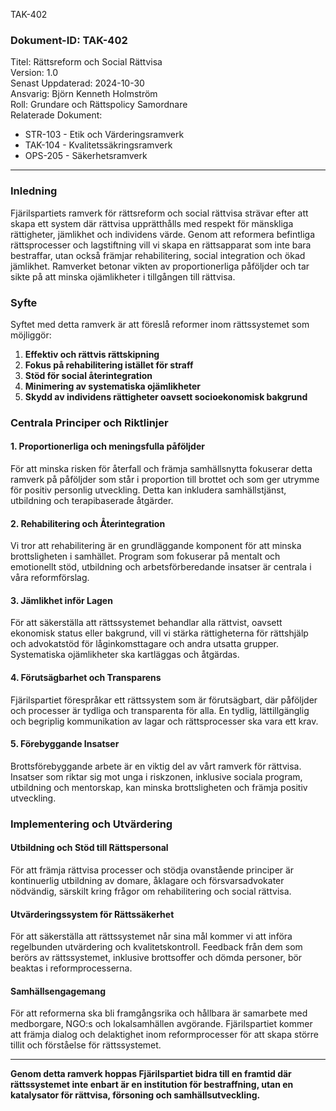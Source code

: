 TAK-402
### Dokument-ID: TAK-402  
Titel: Rättsreform och Social Rättvisa  
Version: 1.0  
Senast Uppdaterad: 2024-10-30  
Ansvarig: Björn Kenneth Holmström  
Roll: Grundare och Rättspolicy Samordnare  
Relaterade Dokument:

- STR-103 - Etik och Värderingsramverk  
- TAK-104 - Kvalitetssäkringsramverk  
- OPS-205 - Säkerhetsramverk  

---

### Inledning  
Fjärilspartiets ramverk för rättsreform och social rättvisa strävar efter att skapa ett system där rättvisa upprätthålls med respekt för mänskliga rättigheter, jämlikhet och individens värde. Genom att reformera befintliga rättsprocesser och lagstiftning vill vi skapa en rättsapparat som inte bara bestraffar, utan också främjar rehabilitering, social integration och ökad jämlikhet. Ramverket betonar vikten av proportionerliga påföljder och tar sikte på att minska ojämlikheter i tillgången till rättvisa.

### Syfte  
Syftet med detta ramverk är att föreslå reformer inom rättssystemet som möjliggör:

1. **Effektiv och rättvis rättskipning**  
2. **Fokus på rehabilitering istället för straff**  
3. **Stöd för social återintegration**  
4. **Minimering av systematiska ojämlikheter**  
5. **Skydd av individens rättigheter oavsett socioekonomisk bakgrund**

### Centrala Principer och Riktlinjer

#### 1. Proportionerliga och meningsfulla påföljder  
För att minska risken för återfall och främja samhällsnytta fokuserar detta ramverk på påföljder som står i proportion till brottet och som ger utrymme för positiv personlig utveckling. Detta kan inkludera samhällstjänst, utbildning och terapibaserade åtgärder.

#### 2. Rehabilitering och Återintegration  
Vi tror att rehabilitering är en grundläggande komponent för att minska brottsligheten i samhället. Program som fokuserar på mentalt och emotionellt stöd, utbildning och arbetsförberedande insatser är centrala i våra reformförslag.

#### 3. Jämlikhet inför Lagen  
För att säkerställa att rättssystemet behandlar alla rättvist, oavsett ekonomisk status eller bakgrund, vill vi stärka rättigheterna för rättshjälp och advokatstöd för låginkomsttagare och andra utsatta grupper. Systematiska ojämlikheter ska kartläggas och åtgärdas.

#### 4. Förutsägbarhet och Transparens  
Fjärilspartiet förespråkar ett rättssystem som är förutsägbart, där påföljder och processer är tydliga och transparenta för alla. En tydlig, lättillgänglig och begriplig kommunikation av lagar och rättsprocesser ska vara ett krav.

#### 5. Förebyggande Insatser  
Brottsförebyggande arbete är en viktig del av vårt ramverk för rättvisa. Insatser som riktar sig mot unga i riskzonen, inklusive sociala program, utbildning och mentorskap, kan minska brottsligheten och främja positiv utveckling.

### Implementering och Utvärdering  

#### Utbildning och Stöd till Rättspersonal  
För att främja rättvisa processer och stödja ovanstående principer är kontinuerlig utbildning av domare, åklagare och försvarsadvokater nödvändig, särskilt kring frågor om rehabilitering och social rättvisa.

#### Utvärderingssystem för Rättssäkerhet  
För att säkerställa att rättssystemet når sina mål kommer vi att införa regelbunden utvärdering och kvalitetskontroll. Feedback från dem som berörs av rättssystemet, inklusive brottsoffer och dömda personer, bör beaktas i reformprocesserna.

#### Samhällsengagemang  
För att reformerna ska bli framgångsrika och hållbara är samarbete med medborgare, NGO:s och lokalsamhällen avgörande. Fjärilspartiet kommer att främja dialog och delaktighet inom reformprocesser för att skapa större tillit och förståelse för rättssystemet.

---

**Genom detta ramverk hoppas Fjärilspartiet bidra till en framtid där rättssystemet inte enbart är en institution för bestraffning, utan en katalysator för rättvisa, försoning och samhällsutveckling.**
